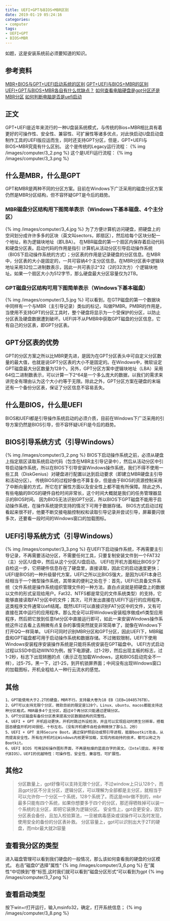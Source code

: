 ```yaml
---
title: UEFI+GPT与BIOS+MBR区别
date: 2019-01-19 05:24:16
categories:
- computer
tags:
- UEFI+GPT
- BIOS+MBR
---
```

如题，这是安装系统前必须要知道的知识。
<!-- more -->
## 参考资料
[MBR+BIOS与GPT+UEFI启动系统的区别](https://blog.csdn.net/qq_33212020/article/details/53066434)
[GPT+UEFI与BIOS+MBR的区别](http://www.kqidong.com/bios/876.html)
[UEFI+GPT与BIOS+MBR各自有什么优缺点？](https://www.zhihu.com/question/28471913/answer/155332057)
[如何查看电脑硬盘是gpt分区还是MBR分区](https://jingyan.baidu.com/article/ad310e80a9298a1849f49e17.html)
[如何判断电脑是否是uefi启动](https://jingyan.baidu.com/article/7e440953203e022fc0e2efd0.html)
## 正文
GPT+UEFI是近年来流行的一种U盘装系统模式，与传统的Bios+MBR相比具有着更好的可操作性、安全性、兼容性、可扩展性等诸多优点，对此快启动U盘启动盘制作工具的UEFI版应运而生，同时还支持GPT分区，但是，GPT+UEFI与BIOS+MBR究竟有什么区别。
这个是传统的Legacy运行流程：
{% img /images/computer/3_2.png %}
这个是UEFI运行流程：
{% img /images/computer/3_3.png %}
## 什么是MBR，什么是GPT
GPT和MBR是两种不同的分区方案。目前在Windows下广泛采用的磁盘分区方案仍然是MBR分区结构，但不容怀疑GPT是今后的趋势。
### MBR磁盘分区结构用下图简单表示（Windows下基本磁盘、4个主分区）
{% img /images/computer/3_4.jpg %}
为了方便计算机访问硬盘，把硬盘上的空间划分成许许多多的区块（英文叫sectors，即扇区），然后给每个区块分配一个地址，称为逻辑块地址（即LBA）。 
在MBR磁盘的第一个扇区内保存着启动代码和硬盘分区表。启动代码的作用是指引
计算机从活动分区引导启动操作系统（BIOS下启动操作系统的方式）；分区表的作用是记录硬盘的分区信息。在MBR中，分区表的大小是固定的，一共可容纳4个主分区信息。在MBR分区表中逻辑块地址采用32位二进制数表示，因此一共可表示2^32（2的32次方）个逻辑块地址。如果一个扇区大小为512字节，那么硬盘最大分区容量仅为2TB。
### GPT磁盘分区结构可用下图简单表示（Windows下基本磁盘）
{% img /images/computer/3_5.jpg %}
可以看到，在GTP磁盘的第一个数据块中同样有一个与MBR（主引导记录）类似的标记，叫做PMBR。PMBR的作用是，当使用不支持GPT的分区工具时，整个硬盘将显示为一个受保护的分区，以防止分区表及硬盘数据遭到破坏。UEFI并不从PMBR中获取GPT磁盘的分区信息，它有自己的分区表，即GPT分区表。
## GPT分区表的优势
GPT的分区方案之所以比MBR更先进，是因为在GPT分区表头中可自定义分区数量的最大值，也就是说GPT分区表的大小不是固定的。在Windows中，微软设定GPT磁盘最大分区数量为128个。另外，GPT分区方案中逻辑块地址（LBA）采用64位二进制数表示，可以计算一下2^64是一个多么庞大的数据，以我们的需求来讲完全有理由认为这个大小约等于无限。除此之外，GPT分区方案在硬盘的末端还有一个备份分区表，保证了分区信息不容易丢失。
## 什么是BIOS，什么是UEFI
BIOS和UEFI都是引导操作系统启动的必须介质，目前在Windows下广泛采用的引导方案仍然是BIOS引导，但不容怀疑UEFI是今后的趋势。
## BIOS引导系统方式（引导Windows）
{% img /images/computer/3_2.png %}
BIOS下启动操作系统之前，必须从硬盘上指定扇区读取系统启动代码（包含在MBR主引导记录中），然后从活动分区中引导启动操作系统，所以在BIOS下引导安装Windows操作系统，我们不得不使用一些工具（DiskGenius）对硬盘进行配置以达到启动要求（即建立MBR硬盘主引导和活动分区）。
传统BIOS的过程好像也不算复杂，但是由于BIOS的资源控制采用了中断向量的方式，所它在扩展性方面以及安全性上都不能有所保障。除此之外，有些电脑的BIOS的硬件自检时间非常长，这个时间大概就是我们的任务管理器显示的BIOS时间。
因为BIOS无法识别GPT分区，所以BIOS下GPT磁盘不能用于启动操作系统，在操作系统提供支持的情况下可用于数据存储。
BIOS方式启动过程看起来很不好，他要不断交接电脑控制权和读取引导记录并尝试引导，屏幕要闪很多次，还要看一段时间的Windows窗口的加载图标。
## UEFI引导系统方式（引导Windows）
{% img /images/computer/3_3.png %}
在UEFI下启动操作系统，不再需要主引导记录，不再需要活动分区，不需要任何工具，只要复制安装文件到一个FAT32（主）分区/U盘中，然后从这个分区/U盘启动。
UEFI在开机方面相比BIOS少了自检这一步，它把硬件信息存在了硬盘里，直接读取，因此它的启动速度更快；UEFI是BIOS的一种升级替代方案，UEFI之所以比BIOS强大，是因为UEFI本身已经相当于一个微型操作系统，其带来的便利之处在于：首先，UEFI已具备文件系统（文件系统是操作系统组织管理文件的一种方法，直白点说就是把硬盘上的数据以文件的形式呈现给用户。Fat32、NTFS都是常见的文件系统类型）的支持，它能够直接读取FAT分区中的文件；其次，可开发出直接在UEFI下运行的应用程序，这类程序文件通常以efi结尾。既然UEFI可以直接识别FAT分区中的文件，又有可直接在其中运行的应用程序。那么完全可以将Windows安装程序做成efi类型应用程序，然后把它放到任意fat分区中直接运行即可，如此一来安装Windows操作系统这件过去看上去稍微有点复杂的事情突然就变非常简单了，就像在Windows下打开QQ一样简单。
UEFI可同时识别MBR分区和GPT分区，因此UEFI下，MBR磁盘和GPT磁盘都可用于启动操作系统和数据存储。不过微软限制，UEFI下使用Windows安装程序安装操作系统是只能将系统安装在GPT磁盘中。
UEFI方式启动过程以SSD中启动WIN10为例，按下电源键，过1-2秒，然后出现主板的标志，过1-2秒，标志下出现转圈的点（表示正在加载Windows，这和BIOS启动完全不一样），过5-7S，黑一下，过1-2S，到开机锁屏界面；中间没有出现Windows窗口的加载图标，开机全程给人一种行云流水的感觉。
## 其他

	1、GPT能使用大于2.2T的硬盘，MBR不行。支持最大卷为18 EB（1EB=1048576TB）。
	2、GPT可以支持无限个分区，微软目前的限定是128个。Linux、ubuntu、macos都能支持这种分区格式。MBR最多4个主分区，超过4个再分区只能通过逻辑分区。
	3、GPT分区磁盘有备份分区表来提高分区数据结构的完整性。
	4、UEFI + GPT 开机启动更快，开机时跳过外设检测，并且可以实现启动时原生分辨率，搭载固态硬盘开机时间很短，十秒左右。（没有开机硬件自检会稍微快了那么1、2秒）
	5、UEFI + GPT 支持Secure Boot。通过保护预启动或预引导进程，抵御bootkit攻击，从而提高安全性。所有在开机时比Windows内核更早加载，实现内核劫持的技术，都可以称之为Bootkit。
	6、UEFI BIOS 可用鼠标操作图形界面，不再是枯燥的蓝底白字的英文。（Intel提出，用于取代BIOS）。UEFI的优越特性：可操作性、安全性、兼容性、可扩展性。

## 其他2
>分区数量上，gpt好像可以支持无限个分区，不过window上只认128个，而且gpt分区不分主分区，逻辑分区，可以理解为全部都是主分区，就相当于可以允许你一个分区一个系统，128个系统了。而这是mbr做不到的，mbr最多只能有四个系统，如果你想要多于四个的分区，那还得牺牲掉可以装一个系统的主分区，即把它装换为逻辑分区。 安全性上，gpt会更安全，因为分区表会备份，且加入校验算法，一旦被病毒感染或误操作可以及时发现，使用安全的备份的分区表补救。 分区容量上，gpt可以识别出大于2T的硬盘，而mbr最大就2t容量
## 查看我分区的类型
进入磁盘管理可以看到我们硬盘的一般情况，那么该如何查看我的硬盘的分区模式。
右击”磁盘0“选择”属性“
{% img /images/computer/3_6.png %}
在”属性“中切换到”卷“标签,这时我们就可以看到”磁盘分区形式“可以看到为gpt
{% img /images/computer/3_7.png %}
## 查看启动类型
按下win+r打开运行，输入msinfo32，确定，打开系统信息；
{% img /images/computer/3_8.png %}

